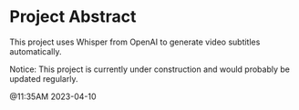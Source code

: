 # Project Abstract

This project uses Whisper from OpenAI to generate video subtitles automatically.


Notice:
This project is currently under construction and would probably be updated regularly.



@11:35AM 2023-04-10
